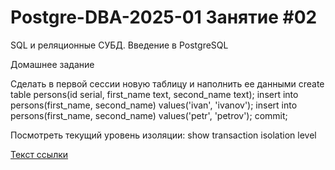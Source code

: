 # Postgre-DBA-2025-01 Занятие #02
SQL и реляционные СУБД. Введение в PostgreSQL

Домашнее задание

Сделать в первой сессии новую таблицу и наполнить ее данными 
create table persons(id serial, first_name text, second_name text); 
insert into persons(first_name, second_name) values('ivan', 'ivanov'); 
insert into persons(first_name, second_name) values('petr', 'petrov'); 
commit;

Посмотреть текущий уровень изоляции: show transaction isolation level


[Текст ссылки](https://htmlacademy.ru)
